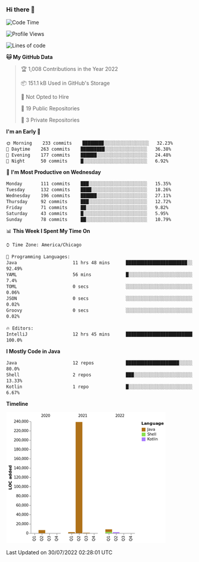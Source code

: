### Hi there 👋


<!--START_SECTION:waka-->
![Code Time](http://img.shields.io/badge/Code%20Time-2%2C426%20hrs%2045%20mins-blue)

![Profile Views](http://img.shields.io/badge/Profile%20Views-12-blue)

![Lines of code](https://img.shields.io/badge/From%20Hello%20World%20I%27ve%20Written-259%20Thousand%20lines%20of%20code-blue)

**🐱 My GitHub Data** 

> 🏆 1,008 Contributions in the Year 2022
 > 
> 📦 151.1 kB Used in GitHub's Storage 
 > 
> 🚫 Not Opted to Hire
 > 
> 📜 19 Public Repositories 
 > 
> 🔑 3 Private Repositories  
 > 
**I'm an Early 🐤** 

```text
🌞 Morning    233 commits    ████████░░░░░░░░░░░░░░░░░   32.23% 
🌆 Daytime    263 commits    █████████░░░░░░░░░░░░░░░░   36.38% 
🌃 Evening    177 commits    ██████░░░░░░░░░░░░░░░░░░░   24.48% 
🌙 Night      50 commits     █░░░░░░░░░░░░░░░░░░░░░░░░   6.92%

```
📅 **I'm Most Productive on Wednesday** 

```text
Monday       111 commits    ███░░░░░░░░░░░░░░░░░░░░░░   15.35% 
Tuesday      132 commits    ████░░░░░░░░░░░░░░░░░░░░░   18.26% 
Wednesday    196 commits    ██████░░░░░░░░░░░░░░░░░░░   27.11% 
Thursday     92 commits     ███░░░░░░░░░░░░░░░░░░░░░░   12.72% 
Friday       71 commits     ██░░░░░░░░░░░░░░░░░░░░░░░   9.82% 
Saturday     43 commits     █░░░░░░░░░░░░░░░░░░░░░░░░   5.95% 
Sunday       78 commits     ██░░░░░░░░░░░░░░░░░░░░░░░   10.79%

```


📊 **This Week I Spent My Time On** 

```text
⌚︎ Time Zone: America/Chicago

💬 Programming Languages: 
Java                     11 hrs 48 mins      ███████████████████████░░   92.49% 
YAML                     56 mins             █░░░░░░░░░░░░░░░░░░░░░░░░   7.4% 
TOML                     0 secs              ░░░░░░░░░░░░░░░░░░░░░░░░░   0.06% 
JSON                     0 secs              ░░░░░░░░░░░░░░░░░░░░░░░░░   0.02% 
Groovy                   0 secs              ░░░░░░░░░░░░░░░░░░░░░░░░░   0.02%

🔥 Editors: 
IntelliJ                 12 hrs 45 mins      █████████████████████████   100.0%

```

**I Mostly Code in Java** 

```text
Java                     12 repos            ████████████████████░░░░░   80.0% 
Shell                    2 repos             ███░░░░░░░░░░░░░░░░░░░░░░   13.33% 
Kotlin                   1 repo              █░░░░░░░░░░░░░░░░░░░░░░░░   6.67%

```


**Timeline**

![Chart not found](https://raw.githubusercontent.com/powercasgamer/powercasgamer/master/charts/bar_graph.png) 


 Last Updated on 30/07/2022 02:28:01 UTC
<!--END_SECTION:waka-->
